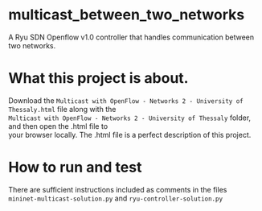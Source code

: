# multicast_between_two_networks
A Ryu SDN Openflow v1.0 controller that handles communication between two networks.

# What this project is about.
Download the `Multicast with OpenFlow - Networks 2 - University of Thessaly.html` file along with the  
`Multicast with OpenFlow - Networks 2 - University of Thessaly` folder, and then open the .html file to  
your browser locally. The .html file is a perfect description of this project.

# How to run and test
There are sufficient instructions included as comments in the files  
`mininet-multicast-solution.py` and `ryu-controller-solution.py`
